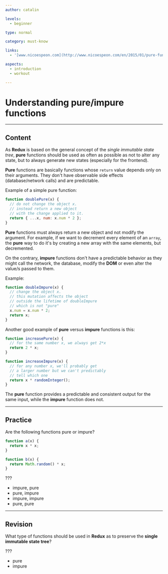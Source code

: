 ```yaml
---
author: catalin

levels:
  - beginner

type: normal

category: must-know

links:
  - '[www.nicoespeon.com](http://www.nicoespeon.com/en/2015/01/pure-functions-javascript/){website}'

aspects:
  - introduction
  - workout

---
```

# Understanding **pure/impure** functions

---
## Content

As **Redux** is based on the general concept of the *single immutable state tree*, **pure** functions should be used as often as possible as not to alter any state, but to always generate new states (especially for the frontend).

**Pure** functions are basically functions whose `return` value depends only on their arguments. They don't have observable side effects (database/network calls) and are predictable.

Example of a simple pure function:

```javascript
function doublePure(x) {
  // do not change the object x.
  // instead return a new object
  // with the change applied to it.
  return { ...x, num: x.num * 2 };
}
```

**Pure** functions must always return a new object and not modify the argument. For example, if we want to decrement every element of an `array`, the **pure** way to do it's by creating a new array with the same elements, but decremented.

On the contrary, **impure** functions don't have a predictable behavior as they might call the network, the database, modify the **DOM** or even alter the value/s passed to them.

Example:
```javascript
function doubleImpure(x) {
  // change the object x.
  // this mutation affects the object
  // outside the lifetime of doubleImpure
  // which is not "pure"
  x.num = x.num * 2;
  return x;
}
```

Another good example of **pure** versus **impure**  functions is this:

```js
function increasePure(x) {
  // for the same number x, we always get 2*x
  return 2 * x;
}

function increaseImpure(x) {
  // for any number x, we'll probably get
  // a larger number but we can't predictably
  // tell which one
  return x * randomInteger();
}
```

The **pure** function provides a predictable and consistent output for the same input, while the **impure** function does not.

---
## Practice

Are the following functions pure or impure?

```javascript
function a(x) {
  return x * x;
}

function b(x) {
  return Math.random() * x;
}
```

???

* impure, pure
* pure, impure
* impure, impure
* pure, pure

---
## Revision

What type of functions should be used in **Redux** as to preserve the **single immutable state tree**?

???

* pure
* impure

